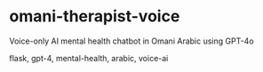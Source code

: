 # omani-therapist-voice
Voice-only AI mental health chatbot in Omani Arabic using GPT-4o

flask, gpt-4, mental-health, arabic, voice-ai
